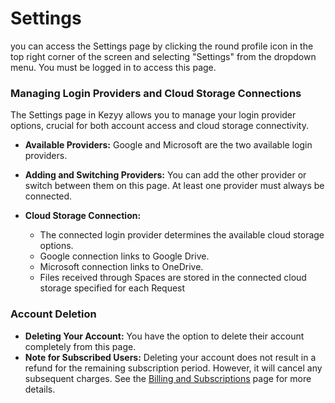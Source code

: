 # Settings

you can access the Settings page by clicking the round profile icon in the top right corner of the screen and selecting "Settings" from the dropdown menu. You must be logged in to access this page.

### Managing Login Providers and Cloud Storage Connections

The Settings page in Kezyy allows you to manage your login provider options, crucial for both account access and cloud storage connectivity.

- **Available Providers:** Google and Microsoft are the two available login providers.

- **Adding and Switching Providers:** You can add the other provider or switch between them on this page. At least one provider must always be connected.

- **Cloud Storage Connection:**
  - The connected login provider determines the available cloud storage options.
  - Google connection links to Google Drive.
  - Microsoft connection links to OneDrive.
  - Files received through Spaces are stored in the connected cloud storage specified for each Request

### Account Deletion

- **Deleting Your Account:** You have the option to delete their account completely from this page.
- **Note for Subscribed Users:** Deleting your account does not result in a refund for the remaining subscription period. However, it will cancel any subsequent charges. See the [Billing and Subscriptions](pages/billing-and-subscriptions) page for more details.


